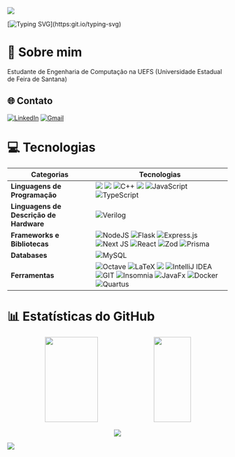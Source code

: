 <img src="https://capsule-render.vercel.app/api?type=waving&color=FF851B&height=125&section=header"/>


[![Typing SVG](https://readme-typing-svg.herokuapp.com/?color=FFAA5F&size=35&center=true&vCenter=true&width=1000&lines=Bem+vindo+ao+GitHub+do+Lucas!;)](https:git.io/typing-svg)


# 💫 Sobre mim
Estudante de Engenharia de Computação na UEFS (Universidade Estadual de Feira de Santana)<br>


## 🌐 Contato
[![LinkedIn](https://img.shields.io/badge/linkedin-%230077B5.svg?style=for-the-badge&logo=linkedin&logoColor=white)](https://www.linkedin.com/in/lucas-gabriel-730475201/) 
[![Gmail](https://img.shields.io/badge/Gmail-D14836?style=for-the-badge&logo=gmail&logoColor=white)](mailto:lucasfc94298@gmail.com?subject=Olá!)


# 💻 Tecnologias
Categorias | Tecnologias
--- | ---
**Linguagens de Programação** | <img src="https://img.shields.io/badge/python-3670A0?style=for-the-badge&logo=python&logoColor=ffdd54" /> <img src="https://img.shields.io/badge/c%20-%2300599C.svg?&style=for-the-badge&logo=c&logoColor=white" /> 	![C++](https://img.shields.io/badge/c++-%2300599C.svg?style=for-the-badge&logo=c%2B%2B&logoColor=white) <img src="https://img.shields.io/badge/java-%23ED8B00.svg?style=for-the-badge&logo=java&logoColor=white" /> ![JavaScript](https://img.shields.io/badge/javascript-%23323330.svg?style=for-the-badge&logo=javascript&logoColor=%23F7DF1E)  ![TypeScript](https://img.shields.io/badge/typescript-%23007ACC.svg?style=for-the-badge&logo=typescript&logoColor=white)
**Linguagens de Descrição de Hardware**|  ![Verilog](https://img.shields.io/badge/-Verilog-000000?style=for-the-badge) 
**Frameworks e Bibliotecas** | ![NodeJS](https://img.shields.io/badge/node.js-6DA55F?style=for-the-badge&logo=node.js&logoColor=white)  ![Flask](https://img.shields.io/badge/flask-%23000.svg?style=for-the-badge&logo=flask&logoColor=white)  ![Express.js](https://img.shields.io/badge/express.js-%23404d59.svg?style=for-the-badge&logo=express&logoColor=%2361DAFB) ![Next JS](https://img.shields.io/badge/Next-black?style=for-the-badge&logo=next.js&logoColor=white) ![React](https://img.shields.io/badge/react-%2320232a.svg?style=for-the-badge&logo=react&logoColor=%2361DAFB) ![Zod](https://img.shields.io/badge/zod-%233068b7.svg?style=for-the-badge&logo=zod&logoColor=white) ![Prisma](https://img.shields.io/badge/Prisma-%233982CE?style=for-the-badge&logo=prisma&logoColor=white)
**Databases** | ![MySQL](https://img.shields.io/badge/mysql-4479A1.svg?style=for-the-badge&logo=mysql&logoColor=white) 
**Ferramentas** | 	![Octave](https://img.shields.io/badge/OCTAVE-darkblue?style=for-the-badge&logo=octave&logoColor=fcd683) ![LaTeX](https://img.shields.io/badge/latex-%23008080.svg?style=for-the-badge&logo=latex&logoColor=white) <img src="https://img.shields.io/badge/Visual%20Studio%20Code-0078d7.svg?style=for-the-badge&logo=visual-studio-code&logoColor=white" /> ![IntelliJ IDEA](https://img.shields.io/badge/IntelliJIDEA-000000.svg?style=for-the-badge&logo=intellij-idea&logoColor=white)  ![GIT](https://img.shields.io/badge/Git-fc6d26?style=for-the-badge&logo=git&logoColor=white) ![Insomnia](https://img.shields.io/badge/Insomnia-black?style=for-the-badge&logo=insomnia&logoColor=5849BE) ![JavaFx](https://img.shields.io/badge/javafx-%23FF0000.svg?style=for-the-badge&logo=javafx&logoColor=white) ![Docker](https://img.shields.io/badge/docker-%230db7ed.svg?style=for-the-badge&logo=docker&logoColor=white) ![Quartus](https://img.shields.io/badge/-Quartus-000000?style=for-the-badge&logo=intel)


# 📊 Estatísticas do GitHub

<div align="center">
 
<img width="49%" height="195px" src="https://github-readme-stats.vercel.app/api?username=LucaasGy&show_icons=true&count_private=true&hide_border=true&title_color=FFAA5F&icon_color=586AE2&text_color=c9d1d9&bg_color=0d1117" />

<img width="41%" height="195px" src="https://github-readme-stats.vercel.app/api/top-langs/?username=LucaasGy&layout=compact&hide_border=true&title_color=FFAA5F&text_color=c9d1d9&bg_color=0d1117&hide=HTML,SystemVerilog,Tcl,Shell,VHDL,Stata,GDB,Coq,Mathematica" />
 
</div>

<div align="center">

![](https://github-readme-streak-stats.herokuapp.com/?user=LucaasGy&theme=blueberry&hide_border=true)

</div>

<img src="https://capsule-render.vercel.app/api?type=waving&color=FF851B&height=120&section=footer"/>
